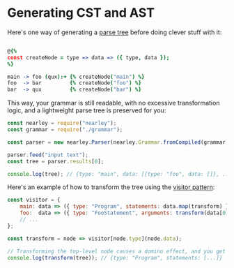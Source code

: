 # Generating CST and AST

Here's one way of generating a [parse tree](https://en.wikipedia.org/wiki/Parse_tree) before doing clever stuff with it:

```coffeescript

@{%
const createNode = type => data => ({ type, data });
%}

main -> foo (qux):+ {% createNode("main") %}
foo  -> bar         {% createNode("foo") %}
bar  -> qux         {% createNode("bar") %}
```

This way, your grammar is still readable, with no excessive transformation logic, and a lightweight parse tree is preserved for you:

```js
const nearley = require("nearley");
const grammar = require("./grammar");

const parser = new nearley.Parser(nearley.Grammar.fromCompiled(grammar));

parser.feed("input text");
const tree = parser.results[0];

console.log(tree); // {type: "main", data: [{type: "foo", data: []}, ...]}
```

Here's an example of how to transform the tree using the [visitor pattern](https://en.wikipedia.org/wiki/Visitor_pattern):

```js
const visitor = {
    main: data => ({ type: "Program", statements: data.map(transform) }),
    foo:  data => ({ type: "FooStatement", arguments: transform(data[0]) }),
    // ...
};

const transform = node => visitor[node.type](node.data);

// Transforming the top-level node causes a domino effect, and you get back a fully transformed tree.
console.log(transform(tree)); // {type: "Program", statements: [...]}
```
